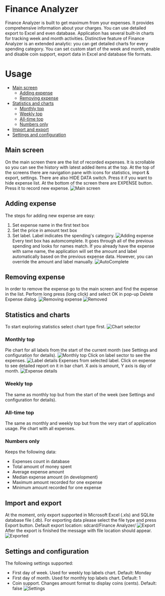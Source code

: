 # Finance Analyzer
Finance Analyzer is built to get maximum from your expenses. It provides comprehensive information about your charges. You can use detailed export to Excel and even database. Application has several built-in charts for tracking week and month activities. Distinctive feature of Finance Analyzer is an extended analytic: you can get detailed charts for every spending category. You can set custom start of the week and month, enable and disable coin support, export data in Excel and database file formats.

# Usage
* [Main screen](#main-screen)
  * [Adding expense](#adding-expense)
  * [Removing expense](#removing-expense)
* [Statistics and charts](#statistics-and-charts)
  * [Monthly top](#monthly-top)
  * [Weekly top](#weekly-top)
  * [All-time top](#all-time-top)
  * [Numbers only](#numbers-only)
* [Import and export](#import-and-export)
* [Settings and configuration](#settings-and-configuration)

## Main screen
On the main screen there are the list of recorded expenses. It is scrollable so you can see the history with latest added items at the top. 
At the top of the screens there are navigation pane with icons for statistics, import & export, settings. There are also HIDE DATA switch. Press it if you want to hide expense list. 
At the bottom of the screen there are EXPENSE button. Press it to record new expense. 
![Main screen](http://i.imgur.com/tPO0YVg.png)

## Adding expense
The steps for adding new expense are easy:
1. Set expense name in the first text box
2. Set the price in amount text box
3. Set label. Label indicates the spending's category. 
![Adding expense](http://i.imgur.com/ESdl304.png)
Every text box has automcomplete. It goes through all of the previous spending and looks for names match. If you already have the expense with same name, the application will set the amount and label automatically based on the previous expense data. However, you can override the amount and label manually.
![AutoComplete](http://i.imgur.com/OS4crNw.png)

## Removing expense
In order to remove the expense go to the main screen and find the expense in the list. Perform long press (long click) and select OK in pop-up Delete Expense dialog.
![Removing expense](http://i.imgur.com/xxc5Pf9.png)
![Removed](http://i.imgur.com/bhkiIbx.png)

## Statistics and charts
To start exploring statistics select chart type first.
![Chart selector](http://i.imgur.com/pn63RyZ.png)

### Monthly top
Pie chart for all labels from the start of the current month (see Settings and configuration for details). 
![Monthly top](http://i.imgur.com/KynvQIv.png)
Click on label sector to see the expenses.
![Label details](http://i.imgur.com/vEtzb4C.png)
Expenses from selected label. Click on expense to see detailed report on it in bar chart. X axis is amount, Y axis is day of month.
![Expense details](http://i.imgur.com/wJgPlF3.png)

### Weekly top
The same as monthly top but from the start of the week (see Settings and configuration for details).

### All-time top
The same as monthly and weekly top but from the very start of application usage. Pie chart with all expenses.

### Numbers only
Keeps the following data:
* Expenses count in database
* Total amount of money spent
* Average expense amount
* Median expense amount (in development)
* Maximum amount recorded for one expense
* Minimum amount recorded for one expense

## Import and export
At the moment, only export supported in Microsoft Excel (.xls) and SQLite database file (.db). For exporting data please select the file type and press Export button. Default export location: sdcard/Finance Analyzer/
![Export](http://i.imgur.com/WM8g0PY.png)
After the export is finished the message with file location should appear.
![Exported](http://i.imgur.com/gtwaEdF.png)

## Settings and configuration
The following settings supported: 
* First day of week. Used for weekly top labels chart. Default: Monday
* First day of month. Used for monthly top labels chart. Default: 1
* Coin support. Changes amount format to display coins (cents). Default: false
![Settings](http://i.imgur.com/ldOIfIV.png)
